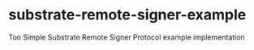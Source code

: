 # substrate-remote-signer-example
Too Simple Substrate Remote Signer Protocol example implementation 
